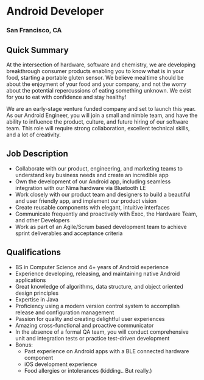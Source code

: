 # Android Developer
### San Francisco, CA

## Quick Summary
At the intersection of hardware, software and chemistry, we are developing breakthrough consumer products enabling you to know what is in your food, starting a portable gluten sensor. We believe mealtime should be about the enjoyment of your food and your company, and not the worry about the potential repercussions of eating something unknown. We exist for you to eat with confidence and stay healthy!

We are an early-stage venture funded company and set to launch this year. As our Android Engineer, you will join a small and nimble team, and have the ability to influence the product, culture, and future hiring of our software team. This role will require strong collaboration, excellent technical skills, and a lot of creativity.

## Job Description
+ Collaborate with our product, engineering, and marketing teams to understand key business needs and create an incredible app
+ Own the development of our Android app, including seamless integration with our Nima hardware via Bluetooth LE
+ Work closely with our product team and designers to build a beautiful and user friendly app, and implement our product vision
+ Create reusable components with elegant, intuitive interfaces
+ Communicate frequently and proactively with Exec, the Hardware Team, and other Developers
+ Work as part of an Agile/Scrum based development team to achieve sprint deliverables and acceptance criteria

## Qualifications
+ BS in Computer Science and 4+ years of Android experience
+ Experience developing, releasing, and maintaining native Android applications
+ Great knowledge of algorithms, data structure, and object oriented design principles
+ Expertise in Java
+ Proficiency using a modern version control system to accomplish release and configuration management
+ Passion for quality and creating delightful user experiences
+ Amazing cross-functional and proactive communicator
+ In the absence of a formal QA team, you will conduct comprehensive unit and integration tests or practice test-driven development
 + Bonus:
   + Past experience on Android apps with a BLE connected hardware component
   + iOS development experience
   + Food allergies or intolerances (kidding.. But really.)
